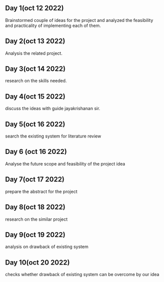 ## Day 1(oct 12 2022)

Brainstormed couple of ideas for the project and analyzed the feasibility and practicality of implementing each of them.

## Day 2(oct 13 2022)

Analysis the related project.

## Day 3(oct 14 2022)

research on  the  skills needed.

## Day 4(oct 15 2022)
discuss the  ideas with guide jayakrishanan sir.

## Day 5(oct 16 2022)
 search the existing system for literature review
 
 ## Day 6 (oct 16 2022)
 Analyse the future scope and feasibility of the project idea
 
 ## Day 7(oct 17 2022)
 prepare the abstract for the project
 ## Day 8(oct 18 2022)
 research on the similar project
 ## Day 9(oct 19 2022)
 analysis on drawback of existing system
 ## Day 10(oct 20 2022)
 checks whether drawback of existing  system can be overcome by our idea
 
 
